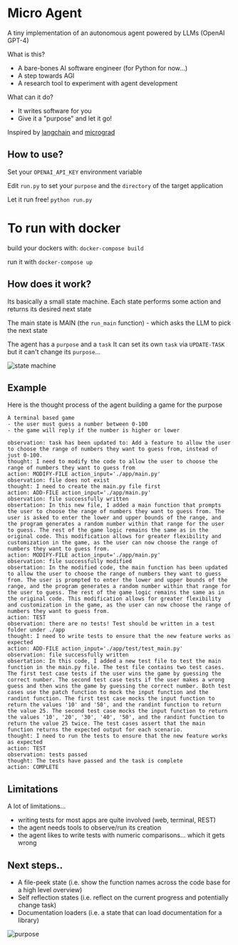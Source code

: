 # Micro Agent

A tiny implementation of an autonomous agent powered by LLMs (OpenAI GPT-4)

What is this?

- A bare-bones AI software engineer (for Python for now...)
- A step towards AGI
- A research tool to experiment with agent development

What can it do?

- It writes software for you
- Give it a "purpose" and let it go!

Inspired by [langchain](https://github.com/hwchase17/langchain) and [micrograd](https://github.com/karpathy/micrograd)

## How to use?

Set your `OPENAI_API_KEY` environment variable

Edit `run.py` to set your `purpose` and the `directory` of the target application

Let it run free! `python run.py`

# To run with docker 

build your dockers with: `docker-compose build` 

run it with `docker-compose up`

## How does it work?

Its basically a small state machine. Each state performs some action and returns its desired next state

The main state is MAIN (the `run_main` function) - which asks the LLM to pick the next state

The agent has a `purpose` and a `task`
It can set its own `task` via `UPDATE-TASK` but it can't change its `purpose`...

![state machine](./assets/flow_chart.png "State Machine")

## Example

Here is the thought process of the agent building a game for the purpose

    A terminal based game
    - the user must guess a number between 0-100
    - the game will reply if the number is higher or lower

```
observation: task has been updated to: Add a feature to allow the user to choose the range of numbers they want to guess from, instead of just 0-100.
thought: I need to modify the code to allow the user to choose the range of numbers they want to guess from
action: MODIFY-FILE action_input='./app/main.py'
observation: file does not exist
thought: I need to create the main.py file first
action: ADD-FILE action_input='./app/main.py'
observation: file successfully written
obsertation: In this new file, I added a main function that prompts the user to choose the range of numbers they want to guess from. The user is asked to enter the lower and upper bounds of the range, and the program generates a random number within that range for the user to guess. The rest of the game logic remains the same as in the original code. This modification allows for greater flexibility and customization in the game, as the user can now choose the range of numbers they want to guess from.
action: MODIFY-FILE action_input='./app/main.py'
observation: file successfully modified
obsertation: In the modified code, the main function has been updated to allow the user to choose the range of numbers they want to guess from. The user is prompted to enter the lower and upper bounds of the range, and the program generates a random number within that range for the user to guess. The rest of the game logic remains the same as in the original code. This modification allows for greater flexibility and customization in the game, as the user can now choose the range of numbers they want to guess from.
action: TEST
observation: there are no tests! Test should be written in a test folder under ./app
thought: I need to write tests to ensure that the new feature works as expected
action: ADD-FILE action_input='./app/test/test_main.py'
observation: file successfully written
obsertation: In this code, I added a new test file to test the main function in the main.py file. The test file contains two test cases. The first test case tests if the user wins the game by guessing the correct number. The second test case tests if the user makes a wrong guess and then wins the game by guessing the correct number. Both test cases use the patch function to mock the input function and the randint function. The first test case mocks the input function to return the values '10' and '50', and the randint function to return the value 25. The second test case mocks the input function to return the values '10', '20', '30', '40', '50', and the randint function to return the value 25 twice. The test cases assert that the main function returns the expected output for each scenario.
thought: I need to run the tests to ensure that the new feature works as expected
action: TEST
observation: tests passed
thought: The tests have passed and the task is complete
action: COMPLETE
```

## Limitations

A lot of limitations...

- writing tests for most apps are quite involved (web, terminal, REST)
- the agent needs tools to observe/run its creation
- the agent likes to write tests with numeric comparisons... which it gets wrong

## Next steps..

- A file-peek state (i.e. show the function names across the code base for a high level overview)
- Self reflection states (i.e. reflect on the current progress and potentially change task)
- Documentation loaders (i.e. a state that can load documentation for a library)

![purpose](./assets/purpose.jpg "Purpose")
